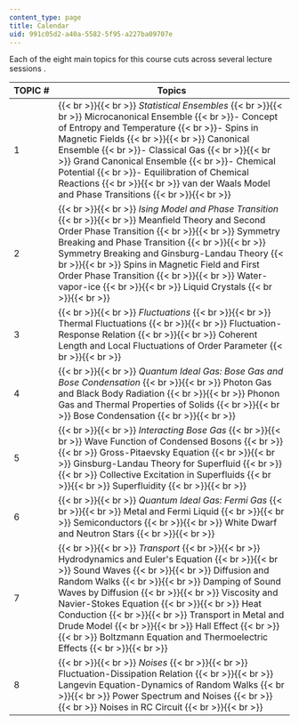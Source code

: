 ```yaml
---
content_type: page
title: Calendar
uid: 991c05d2-a40a-5582-5f95-a227ba09707e
---
```


Each of the eight main topics for this course cuts across several lecture sessions .

| TOPIC # | Topics |
| --- | --- |
| 1 |  {{< br >}}{{< br >}} _Statistical Ensembles_ {{< br >}}{{< br >}} Microcanonical Ensemble  {{< br >}}\- Concept of Entropy and Temperature  {{< br >}}\- Spins in Magnetic Fields {{< br >}}{{< br >}} Canonical Ensemble  {{< br >}}\- Classical Gas {{< br >}}{{< br >}} Grand Canonical Ensemble  {{< br >}}\- Chemical Potential  {{< br >}}\- Equilibration of Chemical Reactions {{< br >}}{{< br >}} van der Waals Model and Phase Transitions {{< br >}}{{< br >}}  |
| 2 |  {{< br >}}{{< br >}} _Ising Model and Phase Transition_ {{< br >}}{{< br >}} Meanfield Theory and Second Order Phase Transition {{< br >}}{{< br >}} Symmetry Breaking and Phase Transition {{< br >}}{{< br >}} Symmetry Breaking and Ginsburg-Landau Theory {{< br >}}{{< br >}} Spins in Magnetic Field and First Order Phase Transition {{< br >}}{{< br >}} Water-vapor-ice {{< br >}}{{< br >}} Liquid Crystals {{< br >}}{{< br >}}  |
| 3 |  {{< br >}}{{< br >}} _Fluctuations_ {{< br >}}{{< br >}} Thermal Fluctuations {{< br >}}{{< br >}} Fluctuation-Response Relation {{< br >}}{{< br >}} Coherent Length and Local Fluctuations of Order Parameter {{< br >}}{{< br >}}  |
| 4 |  {{< br >}}{{< br >}} _Quantum Ideal Gas: Bose Gas and Bose Condensation_ {{< br >}}{{< br >}} Photon Gas and Black Body Radiation {{< br >}}{{< br >}} Phonon Gas and Thermal Properties of Solids {{< br >}}{{< br >}} Bose Condensation {{< br >}}{{< br >}}  |
| 5 |  {{< br >}}{{< br >}} _Interacting Bose Gas_ {{< br >}}{{< br >}} Wave Function of Condensed Bosons {{< br >}}{{< br >}} Gross-Pitaevsky Equation {{< br >}}{{< br >}} Ginsburg-Landau Theory for Superfluid {{< br >}}{{< br >}} Collective Excitation in Superfluids {{< br >}}{{< br >}} Superfluidity {{< br >}}{{< br >}}  |
| 6 |  {{< br >}}{{< br >}} _Quantum Ideal Gas: Fermi Gas_ {{< br >}}{{< br >}} Metal and Fermi Liquid {{< br >}}{{< br >}} Semiconductors {{< br >}}{{< br >}} White Dwarf and Neutron Stars {{< br >}}{{< br >}}  |
| 7 |  {{< br >}}{{< br >}} _Transport_ {{< br >}}{{< br >}} Hydrodynamics and Euler's Equation {{< br >}}{{< br >}} Sound Waves {{< br >}}{{< br >}} Diffusion and Random Walks {{< br >}}{{< br >}} Damping of Sound Waves by Diffusion {{< br >}}{{< br >}} Viscosity and Navier-Stokes Equation {{< br >}}{{< br >}} Heat Conduction {{< br >}}{{< br >}} Transport in Metal and Drude Model {{< br >}}{{< br >}} Hall Effect {{< br >}}{{< br >}} Boltzmann Equation and Thermoelectric Effects {{< br >}}{{< br >}}  |
| 8 |  {{< br >}}{{< br >}} _Noises_ {{< br >}}{{< br >}} Fluctuation-Dissipation Relation {{< br >}}{{< br >}} Langevin Equation-Dynamics of Random Walks {{< br >}}{{< br >}} Power Spectrum and Noises {{< br >}}{{< br >}} Noises in RC Circuit {{< br >}}{{< br >}}